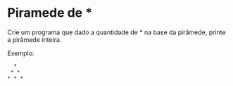 # Piramede de *

Crie um programa que dado a quantidade de * na base da pirâmede, printe a pirâmede inteira.

Exemplo:
```
  *   
 * *  
* * * 
```
